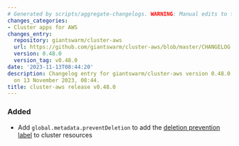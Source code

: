 ```yaml
---
# Generated by scripts/aggregate-changelogs. WARNING: Manual edits to this files will be overwritten.
changes_categories:
- Cluster apps for AWS
changes_entry:
  repository: giantswarm/cluster-aws
  url: https://github.com/giantswarm/cluster-aws/blob/master/CHANGELOG.md#0480---2023-11-13
  version: 0.48.0
  version_tag: v0.48.0
date: '2023-11-13T08:44:20'
description: Changelog entry for giantswarm/cluster-aws version 0.48.0, published
  on 13 November 2023, 08:44.
title: cluster-aws release v0.48.0
---
```


### Added
- Add `global.metadata.preventDeletion` to add the [deletion prevention label](https://docs.giantswarm.io/advanced/deletion-prevention/) to cluster resources
